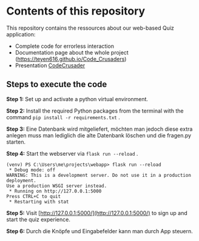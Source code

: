 # Contents of this repository

This repository contains the ressources about our  web-based Quiz application:

+ Complete code for errorless interaction
+ Documentation page about the whole project (https://teyen616.github.io/Code_Crusaders)
+ Presentation [CodeCrusader](Presentation/CodeCrusader_Presentation.pdf)

## Steps to execute the code

**Step 1:** Set up and activate a python virtual environment.

**Step 2:** Install the required Python packages from the terminal with the command `pip install -r requirements.txt` .

**Step 3:** Eine Datenbank wird mitgeliefert, möchten man jedoch diese extra anlegen muss man lediglich die alte Datenbank löschen und die fragen.py starten. 

**Step 4:** Start the webserver via `flask run --reload` .

```shell
(venv) PS C:\Users\me\projects\webapp> flask run --reload
 * Debug mode: off
WARNING: This is a development server. Do not use it in a production deployment.
Use a production WSGI server instead.
 * Running on http://127.0.0.1:5000
Press CTRL+C to quit
 * Restarting with stat
```
**Step 5:** Visit [http://127.0.0.1:5000/](http://127.0.0.1:5000/) to sign up and start the quiz experience.

**Step 6:** Durch die Knöpfe und Eingabefelder kann man durch App steuern. 